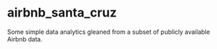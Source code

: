 # airbnb_santa_cruz
Some simple data analytics gleaned from a subset of publicly available Airbnb data.
